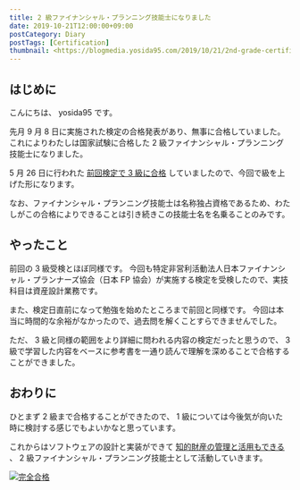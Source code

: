 ```yaml
---
title: 2 級ファイナンシャル・プランニング技能士になりました
date: 2019-10-21T12:00:00+09:00
postCategory: Diary
postTags: [Certification]
thumbnail: <https://blogmedia.yosida95.com/2019/10/21/2nd-grade-certified-skilled-professional-of-financial-planning/result.png>
---
```


## はじめに

こんにちは、 yosida95 です。

先月 9 月 8 日に実施された検定の合格発表があり、無事に合格していました。
これによりわたしは国家試験に合格した 2 級ファイナンシャル・プランニング技能士になりました。

5 月 26 日に行われた [前回検定で 3 級に合格](/2019/07/03/be-a-financial-planner.html) していましたので、今回で級を上げた形になります。

なお、ファイナンシャル・プランニング技能士は名称独占資格であるため、わたしがこの合格によりできることは引き続きこの技能士名を名乗ることのみです。

## やったこと

前回の 3 級受検とほぼ同様です。
今回も特定非営利活動法人日本ファイナンシャル・プランナーズ協会（日本 FP 協会）が実施する検定を受検したので、実技科目は資産設計業務です。

また、検定日直前になって勉強を始めたところまで前回と同様です。
今回は本当に時間的な余裕がなかったので、過去問を解くことすらできませんでした。

ただ、 3 級と同様の範囲をより詳細に問われる内容の検定だったと思うので、 3 級で学習した内容をベースに参考書を一通り読んで理解を深めることで合格することができました。

## おわりに

ひとまず 2 級まで合格することができたので、 1 級については今後気が向いた時に検討する感じでもよいかなと思っています。

これからはソフトウェアの設計と実装ができて [知的財産の管理と活用もできる](/2019/09/02/2nd-grade-certified-specialist-of-intellectual-property-management.html) 、 2 級ファイナンシャル・プランニング技能士として活動していきます。

[![完全合格](https://blogmedia.yosida95.com/2019/10/21/2nd-grade-certified-skilled-professional-of-financial-planning/result.png)](https://blogmedia.yosida95.com/2019/10/21/2nd-grade-certified-skilled-professional-of-financial-planning/result.png)
